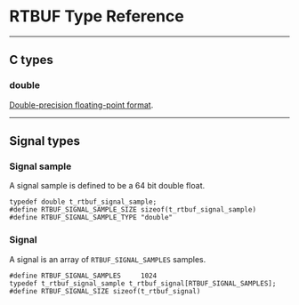 # RTBUF Type Reference

-----

## C types

### double
[Double-precision floating-point format](https://en.wikipedia.org/wiki/Double-precision_floating-point_format).

-----

## Signal types

### Signal sample
A signal sample is defined to be a 64 bit double float.
```
typedef double t_rtbuf_signal_sample;
#define RTBUF_SIGNAL_SAMPLE_SIZE sizeof(t_rtbuf_signal_sample)
#define RTBUF_SIGNAL_SAMPLE_TYPE "double"
```

### Signal
A signal is an array of `RTBUF_SIGNAL_SAMPLES` samples.
```
#define RTBUF_SIGNAL_SAMPLES     1024
typedef t_rtbuf_signal_sample t_rtbuf_signal[RTBUF_SIGNAL_SAMPLES];
#define RTBUF_SIGNAL_SIZE sizeof(t_rtbuf_signal)
```


